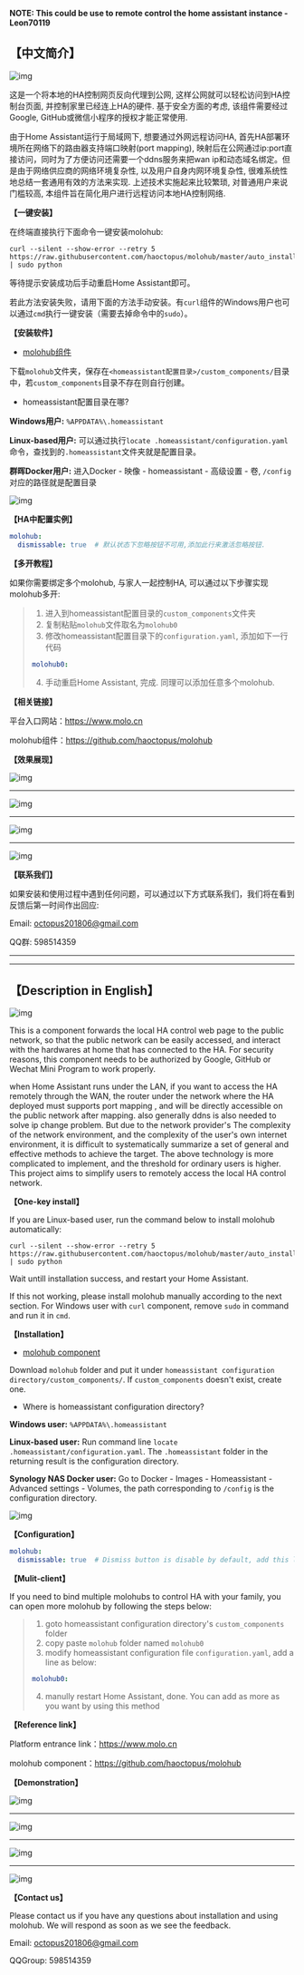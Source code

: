 **NOTE: This could be use to remote control the home assistant instance - Leon70119**
## **【中文简介】**

![img](README/xmolo-zx.png)

这是一个将本地的HA控制网页反向代理到公网, 这样公网就可以轻松访问到HA控制台页面, 并控制家里已经连上HA的硬件. 基于安全方面的考虑, 该组件需要经过Google, GitHub或微信小程序的授权才能正常使用.

由于Home Assistant运行于局域网下, 想要通过外网远程访问HA, 首先HA部署环境所在网络下的路由器支持端口映射(port mapping), 映射后在公网通过ip:port直接访问，同时为了方便访问还需要一个ddns服务来把wan ip和动态域名绑定。但是由于网络供应商的网络环境复杂性, 以及用户自身内网环境复杂性, 很难系统性地总结一套通用有效的方法来实现. 上述技术实施起来比较繁琐, 对普通用户来说门槛较高, 本组件旨在简化用户进行远程访问本地HA控制网络.

**【一键安装】**

在终端直接执行下面命令一键安装molohub:

```shell
curl --silent --show-error --retry 5 https://raw.githubusercontent.com/haoctopus/molohub/master/auto_install.py | sudo python
```

等待提示安装成功后手动重启Home Assistant即可。

若此方法安装失败，请用下面的方法手动安装。有`curl`组件的Windows用户也可以通过`cmd`执行一键安装（需要去掉命令中的`sudo`）。

**【安装软件】**

- [molohub组件](https://github.com/haoctopus/molohub)

下载`molohub`文件夹，保存在`<homeassistant配置目录>/custom_components/`目录中，若`custom_components`目录不存在则自行创建。

- homeassistant配置目录在哪?

**Windows用户:** `%APPDATA%\.homeassistant`

**Linux-based用户:** 可以通过执行`locate .homeassistant/configuration.yaml`命令，查找到的`.homeassistant`文件夹就是配置目录。

**群晖Docker用户:** 进入Docker - 映像 - homeassistant - 高级设置 - 卷, `/config`对应的路径就是配置目录

![img](README/docker.png)

**【HA中配置实例】**

```yaml
molohub:
  dismissable: true  # 默认状态下忽略按钮不可用,添加此行来激活忽略按钮.
```

**【多开教程】**

如果你需要绑定多个molohub, 与家人一起控制HA, 可以通过以下步骤实现molohub多开:

> 1. 进入到homeassistant配置目录的`custom_components`文件夹
> 2. 复制粘贴`molohub`文件取名为`molohub0`
> 3. 修改homeassistant配置目录下的`configuration.yaml`, 添加如下一行代码
>
>```yaml
>molohub0:
>```
>
> 4. 手动重启Home Assistant, 完成. 同理可以添加任意多个molohub.

**【相关链接】**

平台入口网站：<https://www.molo.cn>

molohub组件：<https://github.com/haoctopus/molohub>

**【效果展现】**

![img](README/molo_info.png)
****
![img](README/molo_login.png)
****
![img](README/molo_info2.png)
****
![img](README/molo_wechat_suc.png)

**【联系我们】**

如果安装和使用过程中遇到任何问题，可以通过以下方式联系我们，我们将在看到反馈后第一时间作出回应:

Email: octopus201806@gmail.com

QQ群: 598514359

****
****

## **【Description in English】**

![img](README/xmolo-zx.png)

This is a component forwards the local HA control web page to the public network, so that the public network can be easily accessed, and interact with the hardwares at home that has connected to the HA. For security reasons, this component needs to be authorized by Google, GitHub or Wechat Mini Program to work properly.

when Home Assistant runs under the LAN, if you want to access the HA remotely through the WAN, the router under the network where the HA deployed must supports port mapping , and will be directly accessible on the public network after mapping. also generally ddns is also needed to solve ip change problem. But due to the network provider's The complexity of the network environment, and the complexity of the user's own internet environment, it is difficult to systematically summarize a set of general and effective methods to achieve the target. The above technology is more complicated to implement, and the threshold for ordinary users is higher. This project aims to simplify users to remotely access the local HA control network.

**【One-key install】**

If you are Linux-based user, run the command below to install molohub automatically:

```shell
curl --silent --show-error --retry 5 https://raw.githubusercontent.com/haoctopus/molohub/master/auto_install.py | sudo python
```

Wait untill installation success, and restart your Home Assistant.

If this not working, please install molohub manually according to the next section. For Windows user with `curl` component, remove `sudo` in command and run it in `cmd`.

**【Installation】**

- [molohub component](https://github.com/haoctopus/molohub)

Download `molohub` folder and put it under `homeassistant configuration directory/custom_components/`. If `custom_components` doesn't exist, create one.

- Where is homeassistant configuration directory?

**Windows user:** `%APPDATA%\.homeassistant`

**Linux-based user:** Run command line `locate .homeassistant/configuration.yaml`. The `.homeassistant` folder in the returning result is the configuration directory.

**Synology NAS Docker user:** Go to Docker - Images - Homeassistant - Advanced settings - Volumes, the path corresponding to `/config` is the configuration directory.

![img](README/docker.png)

**【Configuration】**

```yaml
molohub:
  dismissable: true  # Dismiss button is disable by default, add this line to enable.
```

**【Mulit-client】**

If you need to bind multiple molohubs to control HA with your family, you can open more molohub by following the steps below:

> 1. goto homeassistant configuration directory's `custom_components` folder
> 2. copy paste `molohub` folder named `molohub0`
> 3. modify homeassistant configuration file `configuration.yaml`, add a line as below:
>
>```yaml
>molohub0:
>```
>
> 4. manully restart Home Assistant, done. You can add as more as you want by using this method

**【Reference link】**

Platform entrance link：<https://www.molo.cn>

molohub component：<https://github.com/haoctopus/molohub>

**【Demonstration】**

![img](README/molo_info.png)
****
![img](README/molo_login.png)
****
![img](README/molo_info2.png)
****
![img](README/molo_wechat_suc.png)

**【Contact us】**

Please contact us if you have any questions about installation and using molohub. We will respond as soon as we see the feedback.

Email: octopus201806@gmail.com

QQGroup: 598514359
